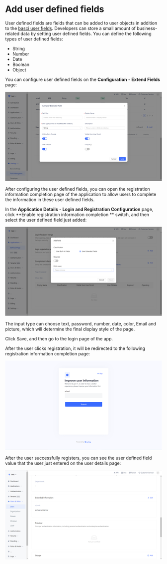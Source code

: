 # Add user defined fields

<LastUpdated/>

User defined fields are fields that can be added to user objects in addition to the [basci user fields](/guides/user/user-profile.md). Developers can store a small amount of business-related data by setting user defined fields.
You can define the following types of user defined fields:

- String
- Number
- Date
- Boolean
- Object

You can configure user defined fields on the **Configuration** - **Extend Fields** page:

![](../images/Xnip2021-02-24_15-43-23.png)


After configuring the user defined fields, you can open the registration information completion page of the application to allow users to complete the information in these user defined fields.

In the **Application Details** - **Login and Registration Configuration** page, click **Enable registration information completion ** switch, and then select the user defined field just added:

![](../images/Xnip2021-02-24_15-41-20.png)

The input type can choose text, password, number, date, color, Email and picture, which will determine the final display style of the page.

Click Save, and then go to the login page of the app.

After the user clicks registration, it will be redirected to the following registration information completion page:

![](../images/Xnip2021-02-24_15-46-26.png)

After the user successfully registers, you can see the user defined field value that the user just entered on the user details page:

![](../images/Xnip2021-02-24_15-48-29.png)
